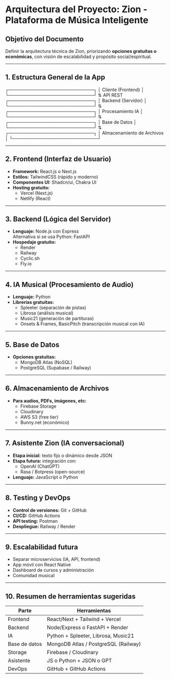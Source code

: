 # Arquitectura del Proyecto: Zion - Plataforma de Música Inteligente

## Objetivo del Documento
Definir la arquitectura técnica de Zion, priorizando **opciones gratuitas o económicas**, con visión de escalabilidad y propósito social/espiritual.

---

## 1. Estructura General de la App

┌───────────────────────────┐
│ Cliente (Frontend) │
└───────────────────────────┘
⇅ API REST
┌───────────────────────────┐
│ Backend (Servidor) │
└───────────────────────────┘
⇅
┌───────────────────────────┐
│ Procesamiento IA │
└───────────────────────────┘
⇅
┌───────────────────────────┐
│ Base de Datos │
└───────────────────────────┘
⇅
┌───────────────────────────┐
│ Almacenamiento de Archivos │
└───────────────────────────┘

---

## 2. Frontend (Interfaz de Usuario)

- **Framework:** React.js o Next.js
- **Estilos:** TailwindCSS (rápido y moderno)
- **Componentes UI:** Shadcn/ui, Chakra UI
- **Hosting gratuito:**  
  - Vercel (Next.js)  
  - Netlify (React)

---

## 3. Backend (Lógica del Servidor)

- **Lenguaje:** Node.js con Express  
  Alternativa si se usa Python: FastAPI
- **Hospedaje gratuito:**  
  - Render  
  - Railway  
  - Cyclic.sh  
  - Fly.io

---

## 4. IA Musical (Procesamiento de Audio)

- **Lenguaje:** Python
- **Librerías gratuitas:**
  - Spleeter (separación de pistas)
  - Librosa (análisis musical)
  - Music21 (generación de partituras)
  - Onsets & Frames, BasicPitch (transcripción musical con IA)

---

## 5. Base de Datos

- **Opciones gratuitas:**
  - MongoDB Atlas (NoSQL)
  - PostgreSQL (Supabase / Railway)

---

## 6. Almacenamiento de Archivos

- **Para audios, PDFs, imágenes, etc:**
  - Firebase Storage
  - Cloudinary
  - AWS S3 (free tier)
  - Bunny.net (económico)

---

## 7. Asistente Zion (IA conversacional)

- **Etapa inicial:** texto fijo o dinámico desde JSON
- **Etapa futura:** integración con:
  - OpenAI (ChatGPT)
  - Rasa / Botpress (open-source)
- **Lenguaje:** JavaScript o Python

---

## 8. Testing y DevOps

- **Control de versiones:** Git + GitHub
- **CI/CD:** GitHub Actions
- **API testing:** Postman
- **Despliegue:** Railway / Render

---

## 9. Escalabilidad futura

- Separar microservicios (IA, API, frontend)
- App móvil con React Native
- Dashboard de cursos y administración
- Comunidad musical

---

## 10. Resumen de herramientas sugeridas

| Parte         | Herramientas                         |
|---------------|--------------------------------------|
| Frontend      | React/Next + Tailwind + Vercel       |
| Backend       | Node/Express o FastAPI + Render      |
| IA            | Python + Spleeter, Librosa, Music21  |
| Base de datos | MongoDB Atlas / PostgreSQL (Railway) |
| Storage       | Firebase / Cloudinary                |
| Asistente     | JS o Python + JSON o GPT             |
| DevOps        | GitHub + GitHub Actions              |
